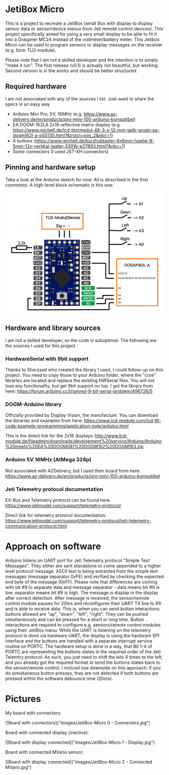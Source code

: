 # JetiBox Micro
This is a project to recreate a JetiBox (small Box with display to display sensor data or sensor/device menus from Jeti remote control devices). This project specifically aimed for using a very small display to be able to fit it into a Graupner MC24 instead of the voltmeter/battery meter.
This Jetibox Micro can be used to program sensors or display messages on the receiver (e.g. form TU2-module).

Please note that I am not a skilled developer and the intention is to simply "make it run". The first release (v0.1) is actually not beautiful, but working. Second version is in the works and should be better structured.

## Required hardware
I am not associated with any of the sources I list. Just want to share the specs in an easy way
- Arduino Mini Pro, 5V, 16MHz (e.g. https://www.az-delivery.de/en/products/pro-mini-100-arduino-kompatibel)
- EA DOGM-162LA 2x16 reflective matrix display (e.g. https://www.reichelt.de/lcd-textmodul-48-3-x-12-mm-gelb-gruen-ea-dogm162l-a-p55130.html?&trstct=pos_2&nbc=1)
- 4 buttons (https://www.reichelt.de/kurzhubtaster-6x6mm-hoehe-9-5mm-12v-vertikal-taster-3301b-p27893.html?&nbc=1)
- Some connectors (I used JST-XH connectors)

## Pinning and hardware setup
Take a look at the Arduino sketch for now. All is described in the first comments. A high-level block schematic is this one:

![High-level block-schematic](images/jetibox-micro_pinout.png)

## Hardware and library sources
I am not a skilled developer, so the code is suboptimal. The following are the sources I used for this project.

### HardwareSerial with 9bit support
Thanks to Sherzaad who created the library I used, I could follow-up on this project. You need to copy those to your Arduino folder, where the "core" libraries are located and replace the existing HWSerial files. You will not lose any functionality, but get 9bit support on top.
I got the library from here: 
https://forum.arduino.cc/t/solved-9-bit-serial-problem/496726/5

### DOGM-Arduino library
Officially provided by Display Vision, the manufacture. You can download the libraries and examples from here: 
https://www.lcd-module.com/lcd-tft-code-example-programming/application-note/arduino.html


This is the direct link for the 2x16 displays: 
http://www.lcd-module.de/fileadmin/downloads/development%20service/Arduino/Arduino%20meets%20EA%20DOGM081%20DOGM162%20DOGM163.zip

### Arduino 5V 16MHz (AtMega 328p)
Not associated with AZDelivery, but I used their board from here: 
https://www.az-delivery.de/en/products/pro-mini-100-arduino-kompatibel

### Jeti Telemetry protocol documentation
EX-Bus and Telemetry protocol can be found here: 
https://www.jetimodel.com/support/telemetry-protocol/

Direct link for telemetry protocol documentation: 
https://www.jetimodel.com/support/telemetry-protocol/jeti-telemetry-communication-protocol.html

# Approach on software
Arduino listens on UART port for Jeti Telemetry protocol "Simple Text Messages". They either are sent standalone or come appended to a higher level protocol message. ASCII text is being extracted from the simple text messages (message separator 0xFE) and verified by checking the expected end byte of the message (0xFF). Please note that differences are coming with bit #9 to separate data and message separator - data means bit #9 is low, separator means bit #9 is high.
The message is display in the display after correct detection.
After message is received, the sensor/remote control module pauses for 20ms and reconfigures their UART TX line to RX and is able to receive data. This is, when you can send button interactions. buttons allowed are "up", "down", "left", "right". They can be pushed simultaneously and can be pressed for a short or long time. Button interactions are required to configure e.g. sensors/remote control modules using their JetiBox menu.
While the UART is listening on the telemetry protocol is done via hardware UART, the display is using the hardware SPI interface and the buttons are handled with a separate interrupt service routine on PORTC. The hardware setup is done in a way, that Bit 1-4 of PORTC are representing the buttons states in the required order of the Jeti Telemtry protocol. As such, you just need to shift the bits 4 times to the left, and you already got the required format to send the buttons states back to the sensor/remote control.
I noticed one downside on this approach: if you do simultaneous button presses, they are not detected if both buttons are pressed within the software debounce time (20ms). 

# Pictures
My board with connectors:

![Board with connectors]("images/JetiBox-Micro 0 - Connectors.jpg")

Board with connected display (inactive):

![Board with display connected]("images/JetiBox-Micro 1  - Display.jpg")

Board with connected MVario sensor:

![Board with display connected]("images/JetiBox-Micro 2 - Connected MVario.jpg")